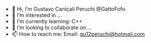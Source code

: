 - 👋 Hi, I’m Gustavo Caniçali Peruchi @GattoFofo
- 👀 I’m interested in ...
- 🌱 I’m currently learning: C++
- 💞️ I’m looking to collaborate on ...
- 📫 How to reach me: Email: gu12peruchi@hotmail.com

<!---
GattoFofo/GattoFofo is a ✨ special ✨ repository because its `README.md` (this file) appears on your GitHub profile.
You can click the Preview link to take a look at your changes.
--->
